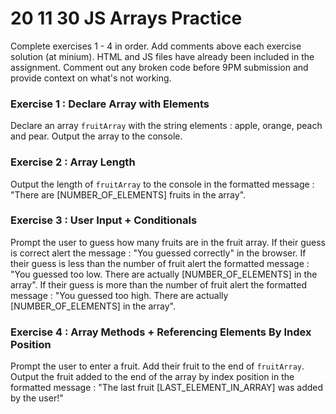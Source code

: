 # 20 11 30 JS Arrays Practice

Complete exercises 1 - 4 in order. Add comments above each exercise solution (at minium). HTML and JS files have already been included in the assignment. Comment out any broken code before 9PM submission and provide context on what's not working.

### Exercise 1 : Declare Array with Elements
Declare an array `fruitArray` with the string elements : apple, orange, peach and pear. Output the array to the console. 

### Exercise 2 : Array Length
Output the length of `fruitArray` to the console in the formatted message : "There are [NUMBER_OF_ELEMENTS] fruits in the array".

### Exercise 3 : User Input + Conditionals
Prompt the user to guess how many fruits are in the fruit array. If their guess is correct alert the message : "You guessed correctly" in the browser. If their guess is less than the number of fruit alert the formatted message : "You guessed too low. There are actually [NUMBER_OF_ELEMENTS] in the array". If their guess is more than the number of fruit alert the formatted message : "You guessed too high. There are actually [NUMBER_OF_ELEMENTS] in the array".

### Exercise 4 : Array Methods + Referencing Elements By Index Position
Prompt the user to enter a fruit. Add their fruit to the end of `fruitArray`. Output the fruit added to the end of the array by index position in the formatted message : "The last fruit [LAST_ELEMENT_IN_ARRAY] was added by the user!"
